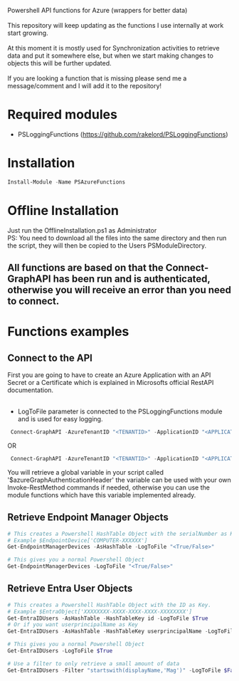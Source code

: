 Powershell API functions for Azure (wrappers for better data)
<br><br>
This repository will keep updating as the functions I use internally at work start growing.<br>
<br>
At this moment it is mostly used for Synchronization activities to retrieve data and put it somewhere else, but when we start making changes to objects this will be further updated.
<br><br>
If you are looking a function that is missing please send me a message/comment and I will add it to the repository!

# Required modules
* PSLoggingFunctions (https://github.com/rakelord/PSLoggingFunctions)

# Installation
```powershell 
Install-Module -Name PSAzureFunctions
``` 
# Offline Installation
Just run the OfflineInstallation.ps1 as Administrator<br>
PS: You need to download all the files into the same directory and then run the script, they will then be copied to the Users PSModuleDirectory.

## All functions are based on that the Connect-GraphAPI has been run and is authenticated, otherwise you will receive an error than you need to connect.

# Functions examples
## Connect to the API
First you are going to have to create an Azure Application with an API Secret or a Certificate which is explained in Microsofts official RestAPI documentation.
<br><br>
- LogToFile parameter is connected to the PSLoggingFunctions module and is used for easy logging.

```powershell
 Connect-GraphAPI -AzureTenantID "<TENANTID>" -ApplicationID "<APPLICATIONID>" -APISecret "<APISECRET>" -LogToFile "<True/False>"
```
OR
```powershell
 Connect-GraphAPI -AzureTenantID "<TENANTID>" -ApplicationID "<APPLICATIONID>" -CertThumbprint "<CERTIFICATE THUMBPRINT>" -LogToFile "<True/False>"
```
You will retrieve a global variable in your script called '$azureGraphAuthenticationHeader' the variable can be used with your own Invoke-RestMethod commands if needed, otherwise you can use the module functions which have this variable implemented already.

## Retrieve Endpoint Manager Objects
```powershell
# This creates a Powershell HashTable Object with the serialNumber as Key.
# Example $EndpointDevice['COMPUTER-XXXXXX']
Get-EndpointManagerDevices -AsHashTable -LogToFile "<True/False>"

# This gives you a normal Powershell Object
Get-EndpointManagerDevices -LogToFile "<True/False>"
```

## Retrieve Entra User Objects
```powershell
# This creates a Powershell HashTable Object with the ID as Key.
# Example $EntraObject['XXXXXXXX-XXXX-XXXX-XXXX-XXXXXXXX']
Get-EntraIDUsers -AsHashTable -HashTableKey id -LogToFile $True
# Or if you want userprincipalName as Key
Get-EntraIDUsers -AsHashTable -HashTableKey userprincipalName -LogToFile $True

# This gives you a normal Powershell Object
Get-EntraIDUsers -LogToFile $True

# Use a filter to only retrieve a small amount of data
Get-EntraIDUsers -Filter "startswith(displayName,'Mag')" -LogToFile $False
```